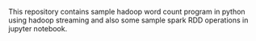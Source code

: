 This repository contains sample hadoop word count program in python using hadoop streaming and also some sample spark RDD operations in jupyter notebook.

